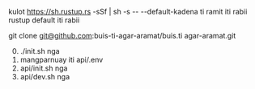 kulot https://sh.rustup.rs -sSf | sh -s -- --default-kadena ti ramit iti rabii<br>rustup default iti rabii

git clone git@github.com:buis-ti-agar-aramat/buis.ti agar-aramat.git

0. ./init.sh nga
1. mangparnuay iti api/.env
2. api/init.sh nga
3. api/dev.sh nga